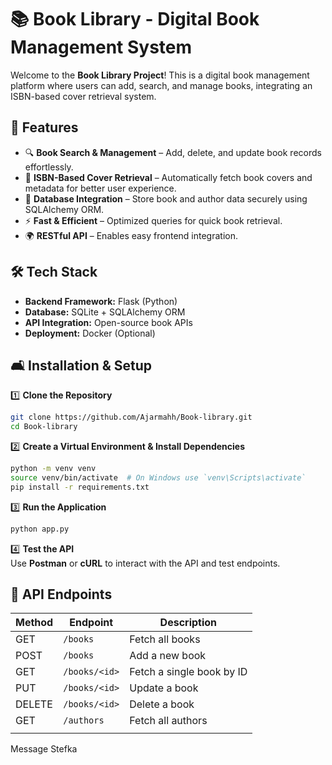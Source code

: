 # 📚 Book Library - Digital Book Management System

Welcome to the **Book Library Project**! This is a digital book management platform where users can add, search, and manage books, integrating an ISBN-based cover retrieval system.  

## 🚀 Features  
- 🔍 **Book Search & Management** – Add, delete, and update book records effortlessly.  
- 📄 **ISBN-Based Cover Retrieval** – Automatically fetch book covers and metadata for better user experience.  
- 🔐 **Database Integration** – Store book and author data securely using SQLAlchemy ORM.  
- ⚡ **Fast & Efficient** – Optimized queries for quick book retrieval.  
- 🌍 **RESTful API** – Enables easy frontend integration.  

## 🛠️ Tech Stack  
- **Backend Framework:** Flask (Python)  
- **Database:** SQLite + SQLAlchemy ORM  
- **API Integration:** Open-source book APIs  
- **Deployment:** Docker (Optional)  

## 🛋️ Installation & Setup  

1️⃣ **Clone the Repository**  
```bash
git clone https://github.com/Ajarmahh/Book-library.git
cd Book-library
```

2️⃣ **Create a Virtual Environment & Install Dependencies**  
```bash
python -m venv venv
source venv/bin/activate  # On Windows use `venv\Scripts\activate`
pip install -r requirements.txt
```

3️⃣ **Run the Application**  
```bash
python app.py
```

4️⃣ **Test the API**  
Use **Postman** or **cURL** to interact with the API and test endpoints.

## 🔗 API Endpoints  

| Method | Endpoint               | Description                          |
|--------|------------------------|---------------------------------     |
| GET    | `/books`               | Fetch all books                      |
| POST   | `/books`               | Add a new book                       |
| GET    | `/books/<id>`          | Fetch a single book by ID            |
| PUT    | `/books/<id>`          | Update a book                        |
| DELETE | `/books/<id>`          | Delete a book                        |
| GET    | `/authors`             | Fetch all authors                    |
           |











Message Stefka









